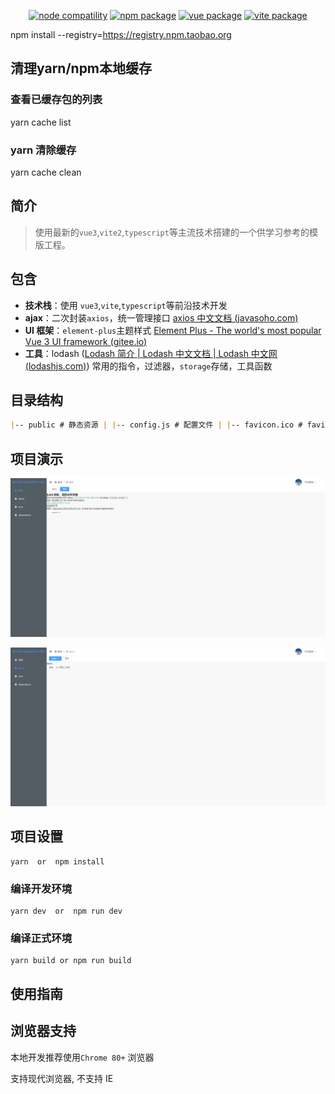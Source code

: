 <p align="center">
    <a href="https://npmjs.com/package/node"><img src="https://img.shields.io/node/v/vite.svg" alt="node compatility"></a>
    <a href="https://npmjs.com/package/npm"><img src="https://img.shields.io/badge/npm-v6.13.4-blue" alt="npm package"></a>
    <a href="https://npmjs.com/package/vue"><img src="https://img.shields.io/badge/vue-v3.0.5-success" alt="vue package"></a>
    <a href="https://npmjs.com/package/vite"><img src="https://img.shields.io/badge/vite-v2.2.1-blue" alt="vite package"></a>
    <a href="https://vitejs.dev" target="_blank" rel="noopener noreferrer"></a>
</p>

npm install --registry=https://registry.npm.taobao.org

## 清理yarn/npm本地缓存

### 查看已缓存包的列表
yarn cache list

### yarn 清除缓存
yarn cache clean



## 简介

> 使用最新的`vue3`,`vite2`,`typescript`等主流技术搭建的一个供学习参考的模版工程。

## 包含

- **技术栈**：使用 `vue3`,`vite`,`typescript`等前沿技术开发
- **ajax**：二次封装`axios`，统一管理接口 [axios 中文文档 (javasoho.com)](https://javasoho.com/axios/index.html)
- **UI 框架**：`element-plus`主题样式 [Element Plus - The world's most popular Vue 3 UI framework (gitee.io)](https://element-plus.gitee.io/#/zh-CN/component/installation)
- **工具**：lodash ([Lodash 简介 | Lodash 中文文档 | Lodash 中文网 (lodashjs.com)](https://www.lodashjs.com/)) 常用的指令，过滤器，`storage`存储，工具函数

## 目录结构

```md
|-- public # 静态资源 | |-- config.js # 配置文件 | |-- favicon.ico # favicon 图标 |-- src # 源代码 | |-- api # api 请求 | |-- assets # 主题 变量等资源 | | |-- scss # scss 变量 | | |-- theme # elemet 主题 | |-- components # 全局公共组件 | |-- hooks # 全局 hooks | |-- config # 全局公共配置 | |-- layout # 全局 layout | |-- locale # 国际化 | |-- plugin # 三方插件 | |-- router # 全局路由 | |-- store # 全局 vuex | |-- utils # 全局公用方法 | |-- views # 所有页面 | |-- App.vue # 入口页面 | |-- main.ts # 入口文件 | |-- shims-vue.d.ts # ts 声明文件 |-- static # 静态资源 | |-- img # img | |-- svg # svg |-- .editorconfig # editorconfig |-- .env.development # 环境变量 开发 |-- .env.production # 环境变量 生产 |-- .eslintignore # eslintignore |-- .eslintrc.js # eslint 配置项 |-- .gitignore # gitignore |-- babel.config.js # babel 配置项 |-- index.html # html 模板 |-- package.json # package.json |-- README.md # README |-- tsconfig.json # tsconfig |-- vite.config.ts # vite 配置文件
```

##

## 项目演示

![image-20210621163806730](src\assets\imges\image-20210621163806730.png)

![image-20210621164021729](src\assets\imges\image-20210621164021729.png)

## 项目设置

```
yarn  or  npm install
```

### 编译开发环境

```
yarn dev  or  npm run dev
```

### 编译正式环境

```
yarn build or npm run build
```

## 使用指南

## 浏览器支持

本地开发推荐使用`Chrome 80+` 浏览器

支持现代浏览器, 不支持 IE
